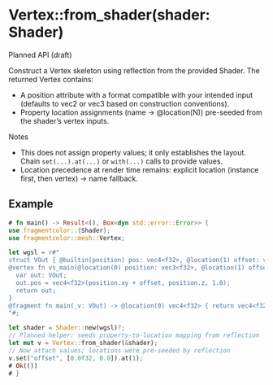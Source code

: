 # Vertex::from_shader(shader: Shader)

Planned API (draft)

Construct a Vertex skeleton using reflection from the provided Shader. The returned Vertex contains:
- A position attribute with a format compatible with your intended input (defaults to vec2 or vec3 based on construction conventions).
- Property location assignments (name → @location(N)) pre-seeded from the shader’s vertex inputs.

Notes
- This does not assign property values; it only establishes the layout. Chain `set(...).at(...)` or `with(...)` calls to provide values.
- Location precedence at render time remains: explicit location (instance first, then vertex) → name fallback.

## Example

```rust
# fn main() -> Result<(), Box<dyn std::error::Error>> {
use fragmentcolor::{Shader};
use fragmentcolor::mesh::Vertex;

let wgsl = r#"
struct VOut { @builtin(position) pos: vec4<f32>, @location(1) offset: vec2<f32> };
@vertex fn vs_main(@location(0) position: vec3<f32>, @location(1) offset: vec2<f32>) -> VOut {
  var out: VOut;
  out.pos = vec4<f32>(position.xy + offset, position.z, 1.0);
  return out;
}
@fragment fn main(_v: VOut) -> @location(0) vec4<f32> { return vec4<f32>(1.,0.,0.,1.); }
"#;

let shader = Shader::new(wgsl)?;
// Planned helper: seeds property-to-location mapping from reflection
let mut v = Vertex::from_shader(&shader);
// Now attach values; locations were pre-seeded by reflection
v.set("offset", [0.0f32, 0.0]).at(1);
# Ok(())
# }
```